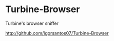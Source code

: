 Turbine-Browser
===============

Turbine's browser sniffer

http://github.com/igorsantos07/Turbine-Browser

